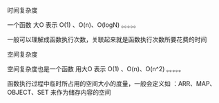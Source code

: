 时间复杂度

一个函数  大O 表示 O(1) 、O(n)、O(logN)  。。。。。

一般可以理解成函数执行次数，关联起来就是函数执行次数所要花费的时间


空间复杂度

空间复杂度也是一个函数 用大O 表示 O(1) 、O(n)、O(n^2) 。。。。。

函数执行过程中临时所占用的空间大小的度量，一般会定义如 ：ARR、MAP、OBJECT、SET 来作为储存内容的空间


